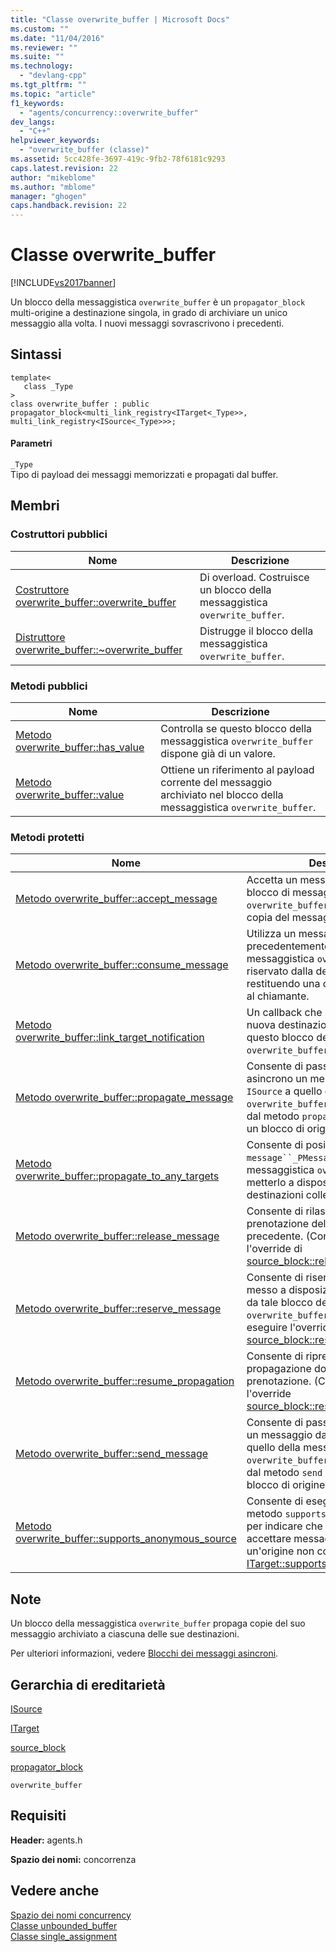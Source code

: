 ```yaml
---
title: "Classe overwrite_buffer | Microsoft Docs"
ms.custom: ""
ms.date: "11/04/2016"
ms.reviewer: ""
ms.suite: ""
ms.technology: 
  - "devlang-cpp"
ms.tgt_pltfrm: ""
ms.topic: "article"
f1_keywords: 
  - "agents/concurrency::overwrite_buffer"
dev_langs: 
  - "C++"
helpviewer_keywords: 
  - "overwrite_buffer (classe)"
ms.assetid: 5cc428fe-3697-419c-9fb2-78f6181c9293
caps.latest.revision: 22
author: "mikeblome"
ms.author: "mblome"
manager: "ghogen"
caps.handback.revision: 22
---
```

# Classe overwrite_buffer
[!INCLUDE[vs2017banner](../../../assembler/inline/includes/vs2017banner.md)]

Un blocco della messaggistica `overwrite_buffer` è un `propagator_block` multi\-origine a destinazione singola, in grado di archiviare un unico messaggio alla volta.  I nuovi messaggi sovrascrivono i precedenti.  
  
## Sintassi  
  
```  
template<  
   class _Type  
>  
class overwrite_buffer : public propagator_block<multi_link_registry<ITarget<_Type>>, multi_link_registry<ISource<_Type>>>;  
```  
  
#### Parametri  
 `_Type`  
 Tipo di payload dei messaggi memorizzati e propagati dal buffer.  
  
## Membri  
  
### Costruttori pubblici  
  
|Nome|Descrizione|  
|----------|-----------------|  
|[Costruttore overwrite\_buffer::overwrite\_buffer](../Topic/overwrite_buffer::overwrite_buffer%20Constructor.md)|Di overload.  Costruisce un blocco della messaggistica `overwrite_buffer`.|  
|[Distruttore overwrite\_buffer::~overwrite\_buffer](../Topic/overwrite_buffer::~overwrite_buffer%20Destructor.md)|Distrugge il blocco della messaggistica `overwrite_buffer`.|  
  
### Metodi pubblici  
  
|Nome|Descrizione|  
|----------|-----------------|  
|[Metodo overwrite\_buffer::has\_value](../Topic/overwrite_buffer::has_value%20Method.md)|Controlla se questo blocco della messaggistica `overwrite_buffer` dispone già di un valore.|  
|[Metodo overwrite\_buffer::value](../Topic/overwrite_buffer::value%20Method.md)|Ottiene un riferimento al payload corrente del messaggio archiviato nel blocco della messaggistica `overwrite_buffer`.|  
  
### Metodi protetti  
  
|Nome|Descrizione|  
|----------|-----------------|  
|[Metodo overwrite\_buffer::accept\_message](../Topic/overwrite_buffer::accept_message%20Method.md)|Accetta un messaggio offerto dal blocco di messaggistica `overwrite_buffer`, restituendo una copia del messaggio al chiamante.|  
|[Metodo overwrite\_buffer::consume\_message](../Topic/overwrite_buffer::consume_message%20Method.md)|Utilizza un messaggio precedentemente offerto dal blocco di messaggistica `overwrite_buffer` e riservato dalla destinazione restituendo una copia del messaggio al chiamante.|  
|[Metodo overwrite\_buffer::link\_target\_notification](../Topic/overwrite_buffer::link_target_notification%20Method.md)|Un callback che notifica che una nuova destinazione è stata collegata a questo blocco della messaggistica `overwrite_buffer`.|  
|[Metodo overwrite\_buffer::propagate\_message](../Topic/overwrite_buffer::propagate_message%20Method.md)|Consente di passare in modo asincrono un messaggio da un blocco `ISource` a quello della messaggistica `overwrite_buffer`.  Viene richiamato dal metodo `propagate` se chiamato da un blocco di origine.|  
|[Metodo overwrite\_buffer::propagate\_to\_any\_targets](../Topic/overwrite_buffer::propagate_to_any_targets%20Method.md)|Consente di posizionare `message``_PMessage` in tale blocco della messaggistica `overwrite_buffer` e di metterlo a disposizione di tutte le destinazioni collegate.|  
|[Metodo overwrite\_buffer::release\_message](../Topic/overwrite_buffer::release_message%20Method.md)|Consente di rilasciare una prenotazione del messaggio precedente. \(Consente di eseguire l'override di [source\_block::release\_message](../Topic/source_block::release_message%20Method.md).\)|  
|[Metodo overwrite\_buffer::reserve\_message](../Topic/overwrite_buffer::reserve_message%20Method.md)|Consente di riservare un messaggio messo a disposizione in precedenza da tale blocco della messaggistica `overwrite_buffer`. \(Consente di eseguire l'override [source\_block::reserve\_message](../Topic/source_block::reserve_message%20Method.md).\)|  
|[Metodo overwrite\_buffer::resume\_propagation](../Topic/overwrite_buffer::resume_propagation%20Method.md)|Consente di riprendere una propagazione dopo il rilascio di una prenotazione. \(Consente di eseguire l'override [source\_block::resume\_propagation](../Topic/source_block::resume_propagation%20Method.md).\)|  
|[Metodo overwrite\_buffer::send\_message](../Topic/overwrite_buffer::send_message%20Method.md)|Consente di passare in modo sincrono un messaggio da un blocco `ISource` a quello della messaggistica `overwrite_buffer`.  Viene richiamato dal metodo `send` se chiamato da un blocco di origine.|  
|[Metodo overwrite\_buffer::supports\_anonymous\_source](../Topic/overwrite_buffer::supports_anonymous_source%20Method.md)|Consente di eseguire l'override del metodo `supports_anonymous_source` per indicare che questo blocco può accettare messaggi offerti da un'origine non collegata. \(Override di [ITarget::supports\_anonymous\_source](../Topic/ITarget::supports_anonymous_source%20Method.md)\).|  
  
## Note  
 Un blocco della messaggistica `overwrite_buffer` propaga copie del suo messaggio archiviato a ciascuna delle sue destinazioni.  
  
 Per ulteriori informazioni, vedere [Blocchi dei messaggi asincroni](../../../parallel/concrt/asynchronous-message-blocks.md).  
  
## Gerarchia di ereditarietà  
 [ISource](../../../parallel/concrt/reference/isource-class.md)  
  
 [ITarget](../../../parallel/concrt/reference/itarget-class.md)  
  
 [source\_block](../../../parallel/concrt/reference/source-block-class.md)  
  
 [propagator\_block](../../../parallel/concrt/reference/propagator-block-class.md)  
  
 `overwrite_buffer`  
  
## Requisiti  
 **Header:** agents.h  
  
 **Spazio dei nomi:** concorrenza  
  
## Vedere anche  
 [Spazio dei nomi concurrency](../../../parallel/concrt/reference/concurrency-namespace.md)   
 [Classe unbounded\_buffer](../Topic/unbounded_buffer%20Class.md)   
 [Classe single\_assignment](../../../parallel/concrt/reference/single-assignment-class.md)
